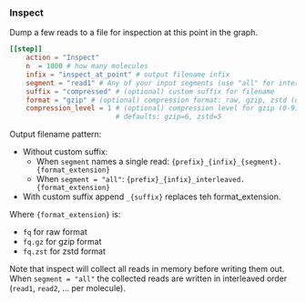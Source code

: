 
### Inspect

Dump a few reads to a file for inspection at this point in the graph.

```toml
[[step]]
    action = "Inspect"
    n  = 1000 # how many molecules 
    infix = "inspect_at_point" # output filename infix
    segment = "read1" # Any of your input segments (use "all" for interleaved output)
    suffix = "compressed" # (optional) custom suffix for filename
    format = "gzip" # (optional) compression format: raw, gzip, zstd (defaults to raw)
    compression_level = 1 # (optional) compression level for gzip (0-9) or zstd (1-22)
                          # defaults: gzip=6, zstd=5
```

Output filename pattern:
- Without custom suffix:
  - When `segment` names a single read: `{prefix}_{infix}_{segment}.{format_extension}`
  - When `segment = "all"`: `{prefix}_{infix}_interleaved.{format_extension}`
- With custom suffix append `_{suffix}` replaces teh format_extension.

Where `{format_extension}` is:
- `fq` for raw format
- `fq.gz` for gzip format  
- `fq.zst` for zstd format


Note that inspect will collect all reads in memory before writing them out.
When `segment = "all"` the collected reads are written in interleaved order
(`read1`, `read2`, … per molecule).
